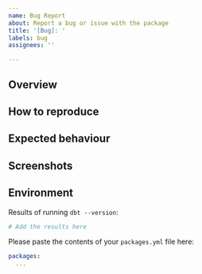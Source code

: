 ```yaml
---
name: Bug Report
about: Report a bug or issue with the package
title: '[Bug]: '
labels: bug
assignees: ''

---
```


## Overview

<!-- In 1-2 sentences, describe the bug you are seeing -->

## How to reproduce

<!-- Provide step-by-step description of how to reproduce the bug -->

## Expected behaviour

<!-- Include a description of what you expect to see -->

## Screenshots

<!-- Include any relevant screenshots -->

## Environment

Results of running `dbt --version`:

```sh
# Add the results here
```

Please paste the contents of your `packages.yml` file here:

```yml
packages:
  ...
```
